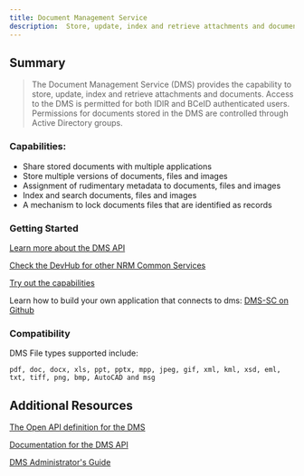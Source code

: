 ```yaml
---
title: Document Management Service  
description:  Store, update, index and retrieve attachments and documents.   
---   
```


## Summary
> The Document Management Service (DMS) provides the capability to store, update, index and retrieve attachments and documents. Access to the DMS is permitted for both IDIR and BCeID authenticated users. Permissions for documents stored in the DMS are controlled through Active Directory groups.

### Capabilities:

 * Share stored documents with multiple applications
 * Store multiple versions of documents, files and images
 * Assignment of rudimentary metadata to documents, files and images
 * Index and search documents, files and images
 * A mechanism to lock documents files that are identified as records

### Getting Started

[Learn more about the DMS API](https://www.github.com/bcgov/dms-sc/readme.md)  

[Check the DevHub for other NRM Common Services](https://developer.gov.bc.ca)

[Try out the capabilities](https://dms-sc.pathfinder.gov.bc.ca)

Learn how to build your own application that connects to dms: [DMS-SC on Github](https://github.com/bcgov/dms-sc)

### Compatibility  

DMS File types supported include:   

``` pdf, doc, docx, xls, ppt, pptx, mpp, jpeg, gif, xml, kml, xsd, eml, txt, tiff, png, bmp, AutoCAD and msg ```

## Additional Resources

[The Open API definition for the DMS](https://apistore.nrs.gov.bc.ca/store/apis/info?provider=admin&version=v1&name=dms-api)

[Documentation for the DMS API](https://apps.nrs.gov.bc.ca/int/confluence/display/DO/dms-api)

 [DMS Administrator's Guide](https://apps.nrs.gov.bc.ca/int/confluence/pages/viewpage.action?pageId=14909703)   
